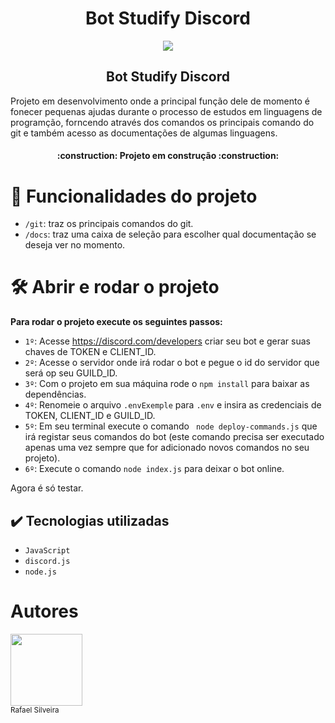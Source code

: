 <h1 align="center"> Bot Studify Discord</h1>

<p align="center">
<img src="http://img.shields.io/static/v1?label=STATUS&message=EM%20DESENVOLVIMENTO&color=GREEN&style=for-the-badge"/>
</p>

<h2 align="center"> Bot Studify Discord</h2>

<p> Projeto em desenvolvimento onde a principal função dele de momento é fonecer pequenas ajudas durante o processo de estudos em linguagens de programção, forncendo através dos comandos os principais comando do git e também acesso as documentações de algumas linguagens.</p>

<h4 align="center"> 
    :construction:  Projeto em construção  :construction:
</h4>

# :hammer: Funcionalidades do projeto

- `/git`: traz os principais comandos do git.
- `/docs`: traz uma caixa de seleção para escolher qual documentação se deseja ver no momento.

# 🛠️ Abrir e rodar o projeto

**Para rodar o projeto execute os seguintes passos:**

- `1º`: Acesse https://discord.com/developers criar seu bot e gerar suas chaves de TOKEN e CLIENT_ID.
- `2º`: Acesse o servidor onde irá rodar o bot e pegue o id do servidor que será op seu GUILD_ID.
- `3º`: Com o projeto em sua máquina rode o `npm install` para baixar as dependências.
- `4º`: Renomeie o arquivo `.envExemple` para `.env` e insira as credenciais de TOKEN, CLIENT_ID e GUILD_ID.
- `5º`: Em seu terminal execute o comando ` node deploy-commands.js` que irá registar seus comandos do bot (este comando precisa ser executado apenas uma vez sempre que for adicionado novos comandos no seu projeto).
- `6º`: Execute o comando `node index.js` para deixar o bot online.

Agora é só testar.

## ✔️ Tecnologias utilizadas

- ``JavaScript``
- ``discord.js``
- ``node.js``

# Autores

<img src="https://avatars.githubusercontent.com/RafaelPSilveira" width=115><br><sub>Rafael Silveira</sub>